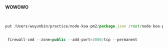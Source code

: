 #### WOWOWO 

```/Users/wuyunbin/practice/node-koa-pm2/api/test.js


put /Users/wuyunbin/practice/node-koa-pm2/package.json /root/node-koa-pm2


 firewall-cmd --zone=public --add-port=3000/tcp --permanent

 ```